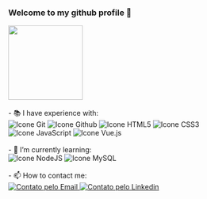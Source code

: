 ### Welcome to my github profile 👋

<div>
  <a href="https://github.com/breno05s">
    <img height="150em" src="https://github-readme-stats.vercel.app/api?username=breno05s&count_private=true&include_all_commits=true&show_icons=true&theme=blue-green&hide_border=false&show_owner=true"/>
  </a>
</div>
<br>
- 📚 I have experience with: 

<div style="display: inline_block">
  <img alt="Icone Git" src="https://img.shields.io/badge/GIT-E44C30?style=for-the-badge&logo=git&logoColor=white">
  <img alt="Icone Github" src="https://img.shields.io/badge/GitHub-100000?style=for-the-badge&logo=github&logoColor=white">
  <img alt="Icone HTML5" src="https://img.shields.io/badge/HTML5-E34F26?style=for-the-badge&logo=html5&logoColor=white">
  <img alt="Icone CSS3" src="https://img.shields.io/badge/CSS3-1572B6?style=for-the-badge&logo=css3&logoColor=white">
  <img alt="Icone JavaScript" src="https://img.shields.io/badge/JavaScript-F7DF1E?style=for-the-badge&logo=javascript&logoColor=black">
  <img alt="Icone Vue.js" src="https://img.shields.io/badge/Vue.js-35495E?style=for-the-badge&logo=vue.js&logoColor=4FC08D">
</div>
<br>
- 📝 I’m currently learning: 

<div style="display: inline_block">
  <img alt="Icone NodeJS" src="https://img.shields.io/badge/Node.js-43853D?style=for-the-badge&logo=node.js&logoColor=white">
  <img alt="Icone MySQL" src="https://img.shields.io/badge/MySQL-00000F?style=for-the-badge&logo=mysql&logoColor=white">
</div>
<br>
- 📫 How to contact me: 

<div style="display: inline_block">
  <a href="mailto: breno.info002@gmail.com">
    <img alt="Contato pelo Email" src="https://img.shields.io/badge/Gmail-D14836?style=for-the-badge&logo=gmail&logoColor=white">
  </a>
  <a href="https://www.linkedin.com/in/breno-louren%C3%A7o-a4a807235">
    <img alt="Contato pelo Linkedin" target="_blank" src="https://img.shields.io/badge/LinkedIn-0077B5?style=for-the-badge&logo=linkedin&logoColor=white">
  </a>
</div>
<!-- - 🔭 I’m currently working on: No work for now.
- 👯 I’m looking to collaborate on ...
- 🤔 I’m looking for help with ...
- 💬 Ask me about ... !-->
